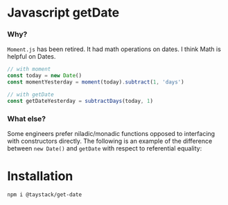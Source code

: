# Javascript getDate

### Why?

`Moment.js` has been retired. It had math operations on dates. I think Math is helpful on Dates.

```typescript
// with moment
const today = new Date()
const momentYesterday = moment(today).subtract(1, 'days')

// with getDate
const getDateYesterday = subtractDays(today, 1)
```

### What else?

Some engineers prefer niladic/monadic functions opposed to interfacing with constructors directly. The following is an example of the difference between `new Date()` and `getDate` with respect to referential equality:


# Installation
```bash
npm i @taystack/get-date
```
